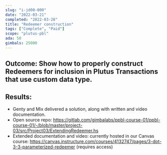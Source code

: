 ```yaml
---
slug: "i-jd00-000"
date: "2022-03-21"
completed: "2022-03-28"
title: "Redeemer construction"
tags: ["Complete", "Paid"]
scope: "plutus-pbl"
ada: 50
gimbals: 25000
---
```


## Outcome: Show how to properly construct Redeemers for inclusion in Plutus Transactions that use custom data type.

## Results:
- Genty and Mix delivered a solution, along with written and video documentation.
- Open source repo: https://gitlab.com/gimbalabs/ppbl-course-01/ppbl-course-01/-/blob/master/project-03/src/Project03/ExtendingRedeemer.hs
- Extended documentation and video: currently hosted in our Canvas course: https://canvas.instructure.com/courses/4132747/pages/3-dot-3-3-parameterized-redeemer (requires access)